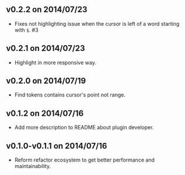 ## v0.2.2 on 2014/07/23

* Fixes not highlighting issue when the cursor is left of a word starting with `$`. #3

## v0.2.1 on 2014/07/23

* Highlight in more responsive way.

## v0.2.0 on 2014/07/19

* Find tokens contains cursor's point not range.

## v0.1.2 on 2014/07/16

* Add more description to README about plugin developer.

## v0.1.0-v0.1.1 on 2014/07/16

* Reform refactor ecosystem to get better performance and maintainability.
